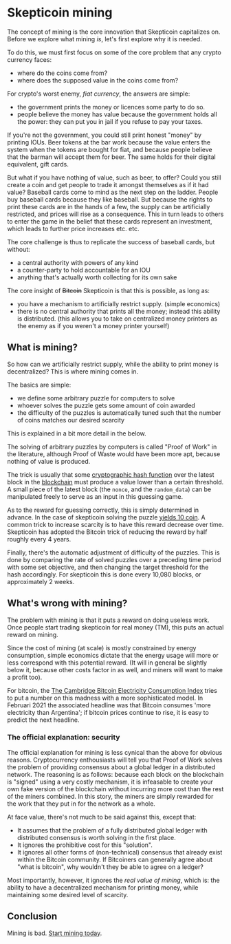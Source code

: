 # Skepticoin mining

The concept of mining is the core innovation that Skepticoin capitalizes on. Before we explore what mining _is_, let's
first explore why it is needed.

To do this, we must first focus on some of the core problem that any crypto currency faces:

* where do the coins come from?
* where does the supposed value in the coins come from?

For crypto's worst enemy, _fiat currency_, the answers are simple:

* the government prints the money or licences some party to do so.
* people believe the money has value because the government holds all the power: they can put you in
  jail if you refuse to pay your taxes.

If you're not the government, you could still print honest "money" by printing IOUs. Beer tokens at the bar work
because the value enters the system when the tokens are bought for fiat, and because people believe that the barman will
accept them for beer. The same holds for their digital equivalent, gift cards.

But what if you have nothing of value, such as beer, to offer? Could you still create a coin and get people to trade it
amongst themselves as if it had value? Baseball cards come to mind as the next step on the ladder. People buy baseball
cards because they like baseball. But because the rights to print these cards are in the hands of a few, the supply can
be artificially restricted, and prices will rise as a consequence. This in turn leads to others to enter the game in
the belief that these cards represent an investment, which leads to further price increases etc. etc.

The core challenge is thus to replicate the success of baseball cards, but without:

* a central authority with powers of any kind
* a counter-party to hold accountable for an IOU
* anything that's actually worth collecting for its own sake

The core insight of ~~Bitcoin~~ Skepticoin is that this is possible, as long as:

* you have a mechanism to artificially restrict supply. (simple economics)
* there is no central authority that prints all the money; instead this ability is distributed. (this allows you to take
  on centralized money printers as the enemy as if you weren't a money printer yourself)

## What is mining?

So how can we artificially restrict supply, while the ability to print money is decentralized? This is where mining
comes in.

The basics are simple:

* we define some arbitrary puzzle for computers to solve
* whoever solves the puzzle gets some amount of coin awarded
* the difficulty of the puzzles is automatically tuned such that the number of coins matches our desired scarcity

This is explained in a bit more detail in the below.

The solving of arbitrary puzzles by computers is called "Proof of Work" in the literature, although Proof of Waste
would have been more apt, because nothing of value is produced.

The trick is usually that some [cryptographic hash function](https://en.wikipedia.org/wiki/Cryptographic_hash_function)
over the latest block in the [blockchain](https://en.wikipedia.org/wiki/Blockchain) must produce a value lower than a
certain threshold. A small piece of the latest block (the `nonce`, and the `random_data`) can be manipulated freely to
serve as an input in this guessing game.

As to the reward for guessing correctly, this is simply determined in advance. In the case of skepticoin solving the
puzzle [yields 10 coin](params.md). A common trick to increase scarcity is to have this reward decrease over time.
Skepticoin has adopted the Bitcoin trick of reducing the reward by half roughly every 4 years.

Finally, there's the automatic adjustment of difficulty of the puzzles. This is done by comparing the rate of solved
puzzles over a preceding time period with some set objective, and then changing the target threshold for the hash
accordingly. For skepticoin this is done every 10,080 blocks, or approximately 2 weeks.

## What's wrong with mining?

The problem with mining is that it puts a reward on doing useless work. Once people start trading skepticoin for real
money (TM), this puts an actual reward on mining.

Since the cost of mining (at scale) is mostly constrained by energy consumption, simple economics dictate that the
energy usage will more or less correspond with this potential reward. (It will in general be slightly below it, because
other costs factor in as well, and miners will want to make a profit too).

For bitcoin, the [The Cambridge Bitcoin Electricity Consumption Index](https://cbeci.org/) tries to put a number on this
madness with a more sophisticated model. In Februari 2021 the associated headline was that Bitcoin consumes 'more
electricity than Argentina'; if bitcoin prices continue to rise, it is easy to predict the next headline.

### The official explanation: security

The official explanation for mining is less cynical than the above for obvious reasons. Cryptocurrency enthousiasts
will tell you that Proof of Work solves the problem of providing consensus about a global ledger in a distributed
network. The reasoning is as follows: because each block on the blockchain is "signed" using a very costly mechanism,
it is infeasable to create your own fake version of the blockchain without incurring more cost than the rest of the
miners combined. In this story, the miners are simply rewarded for the work that they put in for the network as a whole.

At face value, there's not much to be said against this, except that:

* It assumes that the problem of a fully distributed global ledger with distributed consensus is worth solving in the
  first place.
* It ignores the prohibitive cost for this "solution".
* It ignores all other forms of (non-technical) consensus that already exist within the Bitcoin community. If Bitcoiners
  can generally agree about "what is bitcoin", why wouldn't they be able to agree on a ledger?

Most importantly, however, it ignores the _real value of mining_, which is: the ability to have a decentralized
mechanism for printing money, while maintaining some desired level of scarcity.

## Conclusion

Mining is bad. [Start mining today](../README.md).
